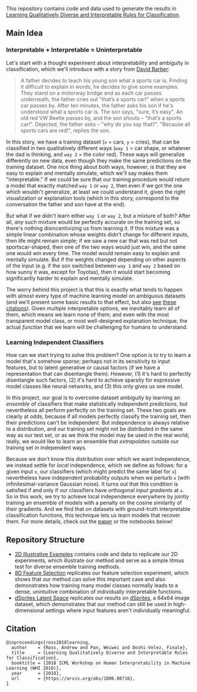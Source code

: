 This repository contains code and data used to generate the results in
[Learning Qualitatively Diverse and Interpretable Rules for Classification](https://arxiv.org/abs/1806.08716).

## Main Idea

### Interpretable + Interpretable = Uninterpretable

Let's start with a thought experiment about interpretability and ambiguity in classification, which we'll introduce with a story from [David Barber](https://www.amazon.com/Bayesian-Reasoning-Machine-Learning-Barber/dp/0521518148):

> A father decides to teach his young son what a sports car is.  Finding it
> difficult to explain in words, he decides to give some examples. They stand on
> a motorway bridge and as each car passes underneath, the father cries out
> "that’s a sports car!" when a sports car passes by. After ten minutes, the
> father asks his son if he's understood what a sports car is. The son says,
> "sure, it’s easy". An old red VW Beetle passes by, and the son shouts –
> "that’s a sports car!". Dejected, the father asks – "why do you say that?".
> "Because all sports cars are red!", replies the son.

In this story, we have a training dataset (`x` = cars, `y` = cries), that can
be classified in two qualitatively different ways (`way 1` = car shape, or
whatever the dad is thinking, and `way 2` = the color red). These ways will
generalize differently on new data, even though they make the same predictions
on the training dataset. One nice thing about both ways, however, is that they
are easy to explain and mentally simulate, which we'll say makes them
"interpretable." If we could be sure that our training procedure would return
a model that exactly matched `way 1` or `way 2`, then even if we got the one
which wouldn't generalize, at least we could understand it, given the right
visualization or explanation tools (which in this story, correspond to the
conversation the father and son have at the end).

But what if we didn't learn either `way 1` or `way 2`, but a mixture of both?
After all, _any_ such mixture would be perfectly accurate on the training set,
so there's nothing disincentivizing us from learning it.  If this mixture was a
simple linear combination whose weights didn't change for different inputs,
then life might remain simple; if we saw a new car that was red but not
sportscar-shaped, then one of the two ways would just win, and the same one
would win every time. The model would remain easy to explain and mentally
simulate. But if the weights changed depending on other aspects of the input
(e.g. if the son switched between `way 1` and `way 2` based on
how sunny it was, except for Toyotas), then it would start becoming
significantly harder to explain and mentally simulate.

The worry behind this project is that this is exactly what tends to happen with
almost every type of machine learning model on ambiguous datasets (and we'll present
some basic results to that effect, but also
[see](http://web.mit.edu/torralba/www/iccv2001.pdf)
[these](https://arxiv.org/abs/1803.09797)
[citations](https://arxiv.org/abs/1711.11561)).
Given multiple interpretable options, we inevitably learn all of them, which
means we learn none of them; and even with the most transparent model class, or
most well-designed explanation technique, the actual _function_ that we learn
will be challenging for humans to understand.

### Learning Independent Classifiers

How can we start trying to solve this problem? One option is to try to learn a
model that's somehow _sparse_; perhaps not in its sensitivity to input
features, but to latent generative or causal factors (if we have a
representation that can disentangle them). However, (1) it's hard to perfectly
disentangle such factors, (2) it's hard to achieve sparsity for expressive
model classes like neural networks, and (3) this only gives us one model.

In this project, our goal is to overcome dataset ambiguity by learning an _ensemble_ of
classifiers that make statistically independent predictions, but nevertheless
all perform perfectly on the training set. These two goals are clearly at
odds, because if all models perfectly classify the training set, then their
predictions can't be independent. But independence is always relative to a
distribution, and our training set might not be distributed in the same way as
our test set, or as we think the model may be used in the real world; really, we
would like to learn an ensemble that _extrapolates_ outside our training set in
independent ways.

Because we don't know this distribution over which we want independence, we
instead settle for _local_ independence, which we define as follows: for a
given input `x`, our classifiers (which might predict the same label for `x`)
nevertheless have independent probability outputs when we perturb `x` (with
infinitesimal-variance Gaussian noise). It turns out that this condition is
satisfied if and only if our classifiers have orthogonal _input gradients_ at
`x`. So in this work, we try to achieve local independence everywhere by
jointly training an ensemble of models with a penalty on the cosine similarity
of their gradients. And we find that on datasets with ground-truth
interpretable classification functions, this technique lets us learn models
that recover them. For more details, check out the
[paper](https://arxiv.org/abs/1806.08716) or the notebooks below!

## Repository Structure

- [2D Illustrative Examples](./2D-Illustrative-Examples.ipynb) contains code and data to replicate our 2D experiments, which illustrate our method and serve as a simple litmus test for diverse ensemble training methods.
- [8D Feature Selection](./8D-Feature-Selection.ipynb) replicates our feature selection experiment, which shows that our method can solve this important case and also demonstrates how training many model classes normally leads to a dense, unintuitive combination of individually interpretable functions.
- [dSprites Latent Space](./DSprites-Latent-Space.ipynb) replicates our results on [dSprites](https://github.com/deepmind/dsprites-dataset), a 64x64 image dataset, which demonstrates that our method can still be used in high-dimensional settings where input features aren't individually meaningful.

## Citation

```
@inproceedings{ross2018learning,
  author    = {Ross, Andrew and Pan, Weiwei and Doshi-Velez, Finale},
  title     = {Learning Qualitatively Diverse and Interpretable Rules for Classification},
  booktitle = {2018 ICML Workshop on Human Interpretability in Machine Learning (WHI 2018)},
  year      = {2018},
  url       = {https://arxiv.org/abs/1806.08716},
}
```
